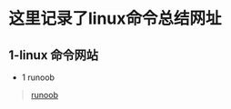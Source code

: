 # 这里记录了linux命令总结网址


## 1-linux 命令网站

* 1 runoob

>[runoob](http://www.runoob.com/linux/linux-command-manual.html)
